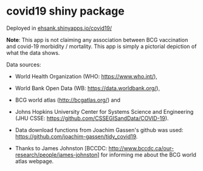 # covid19 shiny package

Deployed in [ehsank.shinyapps.io/covid19/](https://ehsank.shinyapps.io/covid19/)

**Note**: This app is not claiming any association between BCG vaccination and covid-19 morbidity / mortality. This app is simply a pictorial depiction of what the data shows.

Data sources: 

- World Health Organization (WHO: https://www.who.int/), 
- World Bank Open Data (WB: https://data.worldbank.org/),
- BCG world atlas (http://bcgatlas.org/) and 
- Johns Hopkins University Center for Systems Science and Engineering (JHU CSSE: https://github.com/CSSEGISandData/COVID-19). 

- Data download functions from Joachim Gassen's github was used: https://github.com/joachim-gassen/tidy_covid19. 
- Thanks to James Johnston [BCCDC: http://www.bccdc.ca/our-research/people/james-johnston] for informing me about the BCG world atlas webpage.

